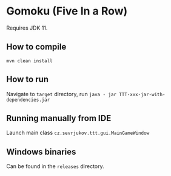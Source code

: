 # Gomoku (Five In a Row)

Requires JDK 11.

## How to compile
`mvn clean install`


## How to run
Navigate to `target` directory, run 
`java - jar TTT-xxx-jar-with-dependencies.jar`

## Running manually from IDE
Launch main class `cz.sevrjukov.ttt.gui.MainGameWindow`

## Windows binaries
Can be found in the `releases` directory.
